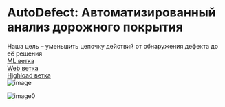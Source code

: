 # AutoDefect: Автоматизированный анализ дорожного покрытия <br>
Наша цель – уменьшить цепочку действий от обнаружения дефекта до её решения <br>
[ML ветка](https://github.com/DaniilAnd/AutoDefect/tree/dev_api_ml) <br>
[Web ветка](https://github.com/DaniilAnd/AutoDefect/tree/dev_web) <br>
[Highload ветка](https://github.com/DaniilAnd/AutoDefect/tree/dev_server) <br>
![image](https://github.com/DaniilAnd/AutoDefect/assets/47793290/a73915d1-3f61-448e-99a4-0fd07eb9248b)

![image0](https://github.com/DaniilAnd/AutoDefect/assets/47793290/902b4a34-96c9-4f8c-bfe5-e6edd86e06ef)
